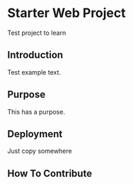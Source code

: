 # Starter Web Project

Test project to learn

## Introduction

Test example text.

## Purpose

This has a purpose.

## Deployment

Just copy somewhere

## How To Contribute